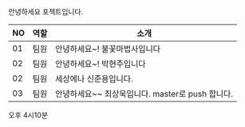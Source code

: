 안녕하세요 포젝트입니다.

|NO|역할|소개|
|-|-|-|
|01|팀원|안녕하세요~! 불꽃마법사입니다|
|02|팀원|안녕하세요~! 박현주입니다|
|02|팀원|세상에나 신준용입니다.|
|03|팀원|안녕하세요~~ 최상욱입니다. master로 push 합니다. |
오후 4시10분
